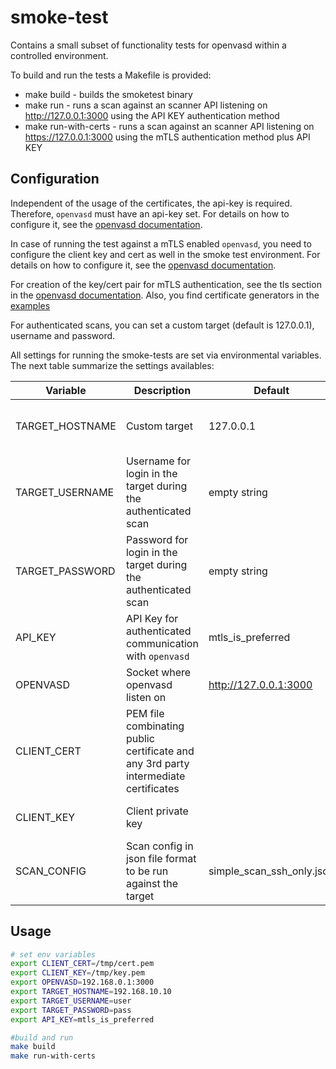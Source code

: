 # smoke-test

Contains a small subset of functionality tests for openvasd within a controlled environment.

To build and run the tests a Makefile is provided:
- make build - builds the smoketest binary
- make run - runs a scan against an scanner API listening on http://127.0.0.1:3000 using the API KEY authentication method
- make run-with-certs - runs a scan against an scanner API listening on https://127.0.0.1:3000 using the mTLS authentication method plus API KEY

## Configuration
Independent of the usage of the certificates, the api-key is required. Therefore, `openvasd` must have an api-key set. For details on how to configure it, see the [openvasd documentation](../openvasd/README.md).

In case of running the test against a mTLS enabled `openvasd`, you need to configure the client key and cert as well in the smoke test environment. For details on how to configure it, see the [openvasd documentation](../openvasd/README.md).

For creation of the key/cert pair for mTLS authentication, see the tls section in the [openvasd documentation](../openvasd/README.md). Also, you find certificate generators in the [examples](../examples/tls)

For authenticated scans, you can set a custom target (default is 127.0.0.1), username and password.

All settings for running the smoke-tests are set via environmental variables. The next table summarize the settings availables:

|Variable|Description|Default|Mandatory|Comment|
|--------|-----------|-------|---------|-------|
|TARGET_HOSTNAME|Custom target|127.0.0.1|no|Necessary for authenticated scans|
|TARGET_USERNAME|Username for login in the target during the authenticated scan|empty string|no|Necessary for authenticated scans|
|TARGET_PASSWORD|Password for login in the target during the authenticated scan|empty string|no|Necessary for authenticated scans|
|API_KEY|API Key for authenticated communication with `openvasd`|mtls_is_preferred|yes||
|OPENVASD|Socket where openvasd listen on|http://127.0.0.1:3000|no|Must be specified with port|
|CLIENT_CERT|PEM file combinating public certificate and any 3rd party intermediate certificates ||yes for mTLS|Necessary for mTLS enabled|
|CLIENT_KEY|Client private key||yes for mTLS|Necessary for mTLS enabled|
|SCAN_CONFIG|Scan config in json file format to be run against the target|simple_scan_ssh_only.json|yes||


## Usage

``` bash
# set env variables
export CLIENT_CERT=/tmp/cert.pem
export CLIENT_KEY=/tmp/key.pem
export OPENVASD=192.168.0.1:3000
export TARGET_HOSTNAME=192.168.10.10
export TARGET_USERNAME=user
export TARGET_PASSWORD=pass
export API_KEY=mtls_is_preferred

#build and run
make build 
make run-with-certs
```

